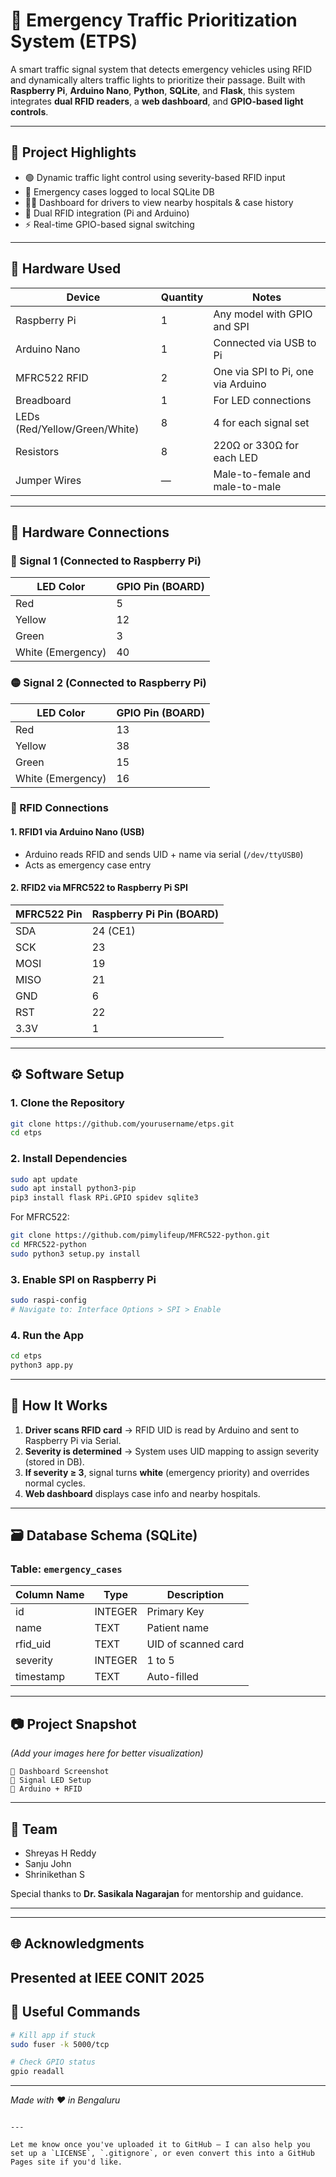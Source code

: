 # 🚨 Emergency Traffic Prioritization System (ETPS)

A smart traffic signal system that detects emergency vehicles using RFID and dynamically alters traffic lights to prioritize their passage. Built with **Raspberry Pi**, **Arduino Nano**, **Python**, **SQLite**, and **Flask**, this system integrates **dual RFID readers**, a **web dashboard**, and **GPIO-based light controls**.

---

## 🧠 Project Highlights

- 🟢 Dynamic traffic light control using severity-based RFID input  
- 💾 Emergency cases logged to local SQLite DB  
- 🧑‍⚕️ Dashboard for drivers to view nearby hospitals & case history  
- 🔄 Dual RFID integration (Pi and Arduino)  
- ⚡ Real-time GPIO-based signal switching  

---

## 🧰 Hardware Used

| Device         | Quantity | Notes                              |
|----------------|----------|------------------------------------|
| Raspberry Pi   | 1        | Any model with GPIO and SPI        |
| Arduino Nano   | 1        | Connected via USB to Pi            |
| MFRC522 RFID   | 2        | One via SPI to Pi, one via Arduino |
| Breadboard     | 1        | For LED connections                |
| LEDs (Red/Yellow/Green/White) | 8 | 4 for each signal set          |
| Resistors      | 8        | 220Ω or 330Ω for each LED          |
| Jumper Wires   | —        | Male-to-female and male-to-male    |

---

## 🔌 Hardware Connections

### 🔴 Signal 1 (Connected to Raspberry Pi)

| LED Color | GPIO Pin (BOARD) |
|-----------|------------------|
| Red       | 5                |
| Yellow    | 12               |
| Green     | 3                |
| White (Emergency) | 40       |

### 🟡 Signal 2 (Connected to Raspberry Pi)

| LED Color | GPIO Pin (BOARD) |
|-----------|------------------|
| Red       | 13               |
| Yellow    | 38               |
| Green     | 15               |
| White (Emergency) | 16       |

### 📡 RFID Connections

#### 1. **RFID1** via Arduino Nano (USB)
- Arduino reads RFID and sends UID + name via serial (`/dev/ttyUSB0`)
- Acts as emergency case entry

#### 2. **RFID2** via MFRC522 to Raspberry Pi SPI

| MFRC522 Pin | Raspberry Pi Pin (BOARD) |
|-------------|--------------------------|
| SDA         | 24 (CE1)                 |
| SCK         | 23                       |
| MOSI        | 19                       |
| MISO        | 21                       |
| GND         | 6                        |
| RST         | 22                       |
| 3.3V        | 1                        |

---

## ⚙️ Software Setup

### 1. Clone the Repository

```bash
git clone https://github.com/yourusername/etps.git
cd etps
````

### 2. Install Dependencies

```bash
sudo apt update
sudo apt install python3-pip
pip3 install flask RPi.GPIO spidev sqlite3
```

For MFRC522:

```bash
git clone https://github.com/pimylifeup/MFRC522-python.git
cd MFRC522-python
sudo python3 setup.py install
```

### 3. Enable SPI on Raspberry Pi

```bash
sudo raspi-config
# Navigate to: Interface Options > SPI > Enable
```

### 4. Run the App

```bash
cd etps
python3 app.py
```

---

## 🧪 How It Works

1. **Driver scans RFID card** → RFID UID is read by Arduino and sent to Raspberry Pi via Serial.
2. **Severity is determined** → System uses UID mapping to assign severity (stored in DB).
3. **If severity ≥ 3**, signal turns **white** (emergency priority) and overrides normal cycles.
4. **Web dashboard** displays case info and nearby hospitals.

---

## 🗃️ Database Schema (SQLite)

### Table: `emergency_cases`

| Column Name | Type    | Description         |
| ----------- | ------- | ------------------- |
| id          | INTEGER | Primary Key         |
| name        | TEXT    | Patient name        |
| rfid\_uid   | TEXT    | UID of scanned card |
| severity    | INTEGER | 1 to 5              |
| timestamp   | TEXT    | Auto-filled         |

---

## 📷 Project Snapshot

*(Add your images here for better visualization)*

```
📸 Dashboard Screenshot  
📸 Signal LED Setup  
📸 Arduino + RFID  
```

---

## 🙌 Team

* Shreyas H Reddy
* Sanju John
* Shrinikethan S

Special thanks to **Dr. Sasikala Nagarajan** for mentorship and guidance.

---
---

## 🌐 Acknowledgments

Presented at **IEEE CONIT 2025**
---

## 🔗 Useful Commands

```bash
# Kill app if stuck
sudo fuser -k 5000/tcp

# Check GPIO status
gpio readall
```

---

*Made with ❤️ in Bengaluru*

```

---

Let me know once you've uploaded it to GitHub — I can also help you set up a `LICENSE`, `.gitignore`, or even convert this into a GitHub Pages site if you'd like.
```
